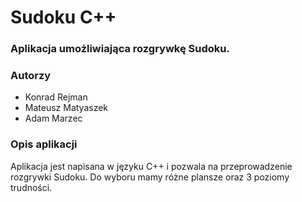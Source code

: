 # Sudoku C++
### Aplikacja umożliwiająca rozgrywkę Sudoku.

### Autorzy
- Konrad Rejman
- Mateusz Matyaszek
- Adam Marzec

### Opis aplikacji
Aplikacja jest napisana w języku C++ i pozwala na przeprowadzenie rozgrywki Sudoku. Do wyboru mamy różne plansze oraz 3 poziomy trudności. 


